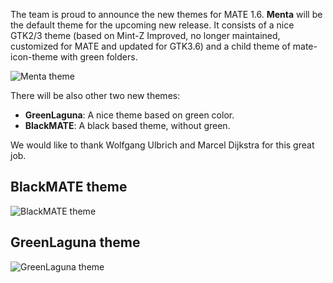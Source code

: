 <!--
.. link:
.. description:
.. tags: News
.. date: 2013-03-26 16:53:32
.. title: New themes
.. slug: 20130326new-themes
-->

The team is proud to announce the new themes for MATE 1.6. **Menta** will be
the default theme for the upcoming new release. It consists of a nice GTK2/3
theme (based on Mint-Z Improved, no longer maintained, customized for MATE and
updated for GTK3.6) and a child theme of mate-icon-theme with green folders.

![Menta theme](/wp-content/uploads/2013/03/menta-theme.png)

There will be also other two new themes:

  * **GreenLaguna**: A nice theme based on green color.
  * **BlackMATE**: A black based theme, without green.

We would like to thank Wolfgang Ulbrich and Marcel Dijkstra for this great
job.

## BlackMATE theme

![BlackMATE theme](/wp-content/uploads/2013/03/blackmate-theme.png) 

## GreenLaguna theme

![GreenLaguna theme](/wp-content/uploads/2013/03/greenlaguna-theme.png) 

